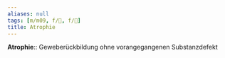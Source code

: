 ```yaml
---
aliases: null
tags: [m/m09, f/🧴, f/🔬]
title: Atrophie
---
```

**Atrophie**:: Geweberückbildung ohne vorangegangenen Substanzdefekt